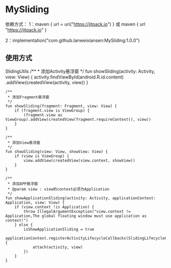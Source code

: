 # MySliding

依赖方式：
1：maven { url = uri("https://jitpack.io") } 或 maven { url "https://jitpack.io" }

2：implementation("com.github.lanweixiansen:MySliding:1.0.0")


## 使用方式

SlidingUtils
    /**
     * 添加Activity悬浮窗
     */
    fun showSliding(activity: Activity, view: View) {
        activity.findViewById<ContentFrameLayout>(android.R.id.content)
            .addView(createdView(activity, view))
    }

    /**
     * 添加Fragment悬浮窗
     */
    fun showSliding(fragment: Fragment, view: View) {
        if (fragment.view is ViewGroup) {
            (fragment.view as ViewGroup).addView(createdView(fragment.requireContext(), view))
        }
    }

    /**
     * 添加View悬浮窗
     */
    fun showSliding(view: View, showView: View) {
        if (view is ViewGroup) {
            view.addView(createdView(view.context, showView))
        }
    }

    /**
     * 添加APP悬浮窗
     * @param view : view的context必须为Application
     */
    fun showApplicationSliding(activity: Activity, applicationContext: Application, view: View) {
        if (view.context !is Application) {
            throw IllegalArgumentException("view.context != Application,The global floating window must use application as context!")
        } else {
            isShowApplicationSliding = true
            applicationContext.registerActivityLifecycleCallbacks(SlidingLifecycleCallback.apply {
                attach(activity, view)
            })
        }
    }
